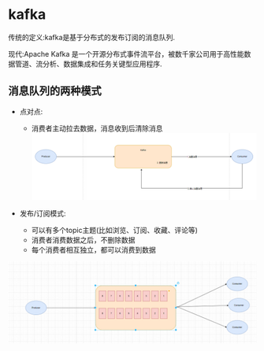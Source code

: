 # kafka
传统的定义:kafka是基于分布式的发布订阅的消息队列.

现代:Apache Kafka 是一个开源分布式事件流平台，被数千家公司用于高性能数据管道、流分析、数据集成和任务关键型应用程序.

## 消息队列的两种模式
* 点对点:
    * 消费者主动拉去数据，消息收到后清除消息
![点对点](./files/p2pconsumemsg.PNG)

* 发布/订阅模式:
    * 可以有多个topic主题(比如浏览、订阅、收藏、评论等)
    * 消费者消费数据之后，不删除数据
    * 每个消费者相互独立，都可以消费到数据
    
![发布订阅模式](./files/publish-subscribe.PNG)    
    
    



